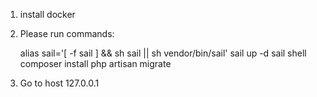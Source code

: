 1. install docker

2. Please run commands:

    alias sail='[ -f sail ] && sh sail || sh vendor/bin/sail'
    sail up -d
    sail shell
    composer install
    php artisan migrate

3. Go to host 127.0.0.1
